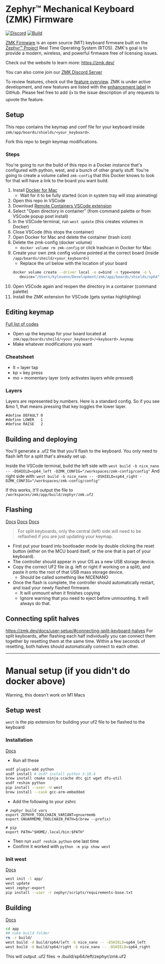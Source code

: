 # Zephyr™ Mechanical Keyboard (ZMK) Firmware

[![Discord](https://img.shields.io/discord/719497620560543766)](https://zmk.dev/community/discord/invite)
[![Build](https://github.com/zmkfirmware/zmk/workflows/Build/badge.svg)](https://github.com/zmkfirmware/zmk/actions)

[ZMK Firmware](https://zmk.dev/) is an open source (MIT) keyboard firmware built on the [Zephyr™ Project](https://www.zephyrproject.org/) Real Time Operating System (RTOS). ZMK's goal is to provide a modern, wireless, and powerful firmware free of licensing issues.

Check out the website to learn more: https://zmk.dev/

You can also come join our [ZMK Discord Server](https://zmk.dev/community/discord/invite)

To review features, check out the [feature overview](https://zmk.dev/docs/). ZMK is under active development, and new features are listed with the [enhancement label](https://github.com/zmkfirmware/zmk/issues?q=is%3Aissue+is%3Aopen+label%3Aenhancement) in GitHub. Please feel free to add 👍 to the issue description of any requests to upvote the feature.


## Setup
This repo contains the keymap and conf file for your keyboard inside `zmk/app/boards/shields/<your_keyboard>`.

Fork this repo to begin keymap modifications.

### Steps
You're going to run the build of this repo in a Docker instance that's configured with python, west, and a bunch of other gnarly stuff.
You're going to create a volume called `zmk-config` that this Docker knows to look for that will have a link to the board you want build.

1. Install [Docker for Mac](https://docs.docker.com/desktop/mac/install/)
   - Wait for it to be fully started (icon in system tray will stop animating)
1. Open this repo in VSCode
1. Download [Remote Containers VSCode extension](https://marketplace.visualstudio.com/items?itemName=ms-vscode-remote.remote-containers)
1. Select "Open directory in container" (from command palette or from VSCode popup post install)
1. In the VSCode terminal, run `west update` (this creates volumes in Docker)
1. Close VSCode (this stops the container) 
1. Open Docker for Mac and delete the container (trash icon)
1. Delete the zmk-config (docker volume) 
   - `docker volume rm zmk-config` or click trashcan in Docker for Mac
1. Create your own zmk config volume pointed at the correct board (inside `/app/boards/sheild/<your_keyboard>`)
   - Replace the url below with the location of your board
   ```bash
   docker volume create --driver local -o o=bind -o type=none -o \
      device="/Users/kylevenn/Development/zmk/app/boards/shields/sp64" zmk-config 
   ```
1. Open VSCode again and reopen the directory in a container (command palette)
1. Install the ZMK extension for VSCode (gets syntax highlighting)

## Editing keymap
[Full list of codes](https://zmk.dev/docs/codes/)

* Open up the keymap for your board located at `zmk/app/boards/sheild/<your_keyboard>/<keyboard>.keymap`
* Make whatever modifications you want 

### Cheatsheet
* lt = layer tap <long press layer to activate> <key press action>
* kp = key press
* mo = momentary layer (only activates layers while pressed)

### Layers
Layers are represented by numbers. Here is a standard config. So if you see &mo 1, that means pressing that key toggles the lower layer.
```
#define DEFAULT 0
#define LOWER   1
#define RAISE   2
```

## Building and deploying
You'll generate a .uf2 file that you'll flash to the keyboard. You only need to flash left for a split that's already set up.

Inside the VSCode terminal, build the left side with
`west build -b nice_nano -- -DSHIELD=sp64_left -DZMK_CONFIG="/workspaces/zmk-config/config"`
And right side with:
`west build -b nice_nano -- -DSHIELD=sp64_right -DZMK_CONFIG="/workspaces/zmk-config/config"`

If this works, it'll output the file to `/workspaces/zmk/app/build/zephyr/zmk.uf2`

## Flashing 
[Docs](https://zmk.dev/docs/user-setup/#flashing-uf2-files)
[Docs](https://zmk.dev/docs/development/build-flash/#flashing)
[Docs](https://zmk.dev/docs/customization#flashing-your-changes)

> For split keyboards, only the central (left) side will need to be reflashed if you are just updating your keymap.

* First put your board into bootloader mode by double clicking the reset button (either on the MCU board itself, or the one that is part of your keyboard). 
* The controller should appear in your OS as a new USB storage device.
* Copy the correct UF2 file (e.g. left or right if working on a split), and paste it onto the root of that USB mass storage device. 
   * Should be called something like NICENANO
* Once the flash is complete, the controller should automatically restart, and load your newly flashed firmware.
   * It will unmount when it finishes copying
   * Ignore warning that you need to eject before unmounting.  It will always do that.

## Connecting split halves
https://zmk.dev/docs/user-setup/#connecting-split-keyboard-halves
For split keyboards, after flashing each half individually you can connect them together by resetting them at the same time. Within a few seconds of resetting, both halves should automatically connect to each other.

-----------

# Manual setup (if you didn't do docker above)
Warning, this doesn't work on M1 Macs

## Setup west
`west` is the pip extension for building your uf2 file to be flashed to the keyboard

### Installation
[Docs](https://zmk.dev/docs/development/setup/#prerequisites)
* Run all these
```bash
asdf plugin-add python
asdf install # asdf install python 3.10.4
brew install cmake ninja ccache dtc git wget dfu-util
asdf reshim python
pip install --user -U west
brew install --cask gcc-arm-embedded
```
* Add the following to your zshrc
```
# zephyr build vars
export ZEPHYR_TOOLCHAIN_VARIANT=gnuarmemb
export GNUARMEMB_TOOLCHAIN_PATH=$(brew --prefix)

# pip
export PATH="$HOME/.local/bin:$PATH"
``` 
* Then run `asdf reshim python` one last time
* Confirm it worked with `python -m pip show west`

### Init west
[Docs](https://zmk.dev/docs/development/setup/#initialize-west)

```bash
west init -l app/
west update
west zephyr-export
pip install --user -r zephyr/scripts/requirements-base.txt
```

## Building
[Docs](https://zmk.dev/docs/development/build-flash/#building-for-split-keyboards)
```bash
cd app
## nuke build folder
rm -r build/
west build -d build/sp64/left -b nice_nano -- -DSHIELD=sp64_left
west build -d build/sp64/right -b nice_nano -- -DSHIELD=sp64_right
```

This will output .uf2 files -> /build/sp64/left/zephyr/zmk.uf2
